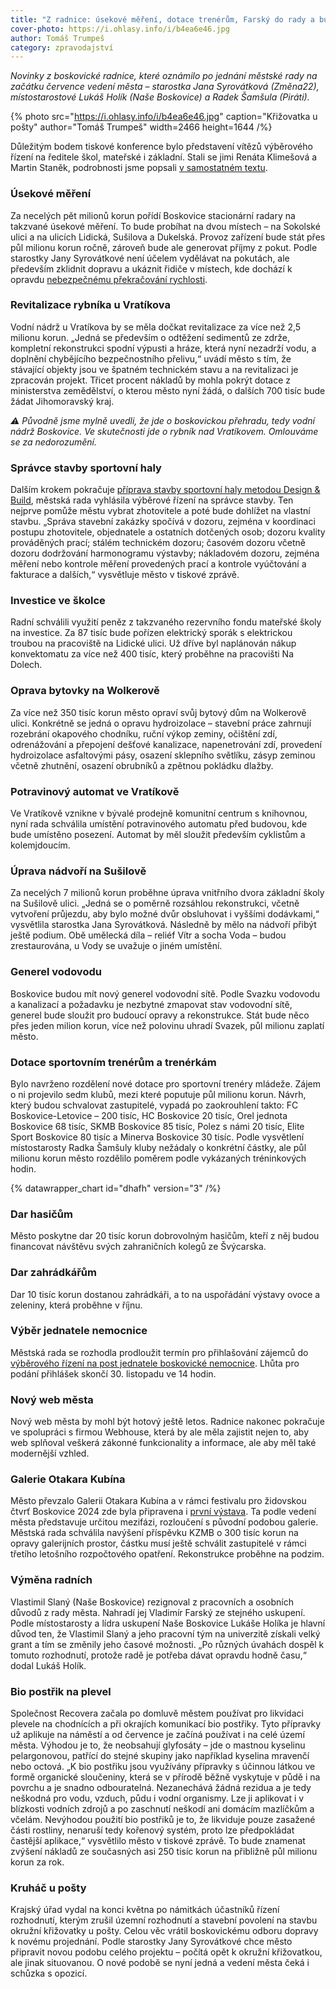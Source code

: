 ```yaml
---
title: "Z radnice: úsekové měření, dotace trenérům, Farský do rady a budoucnost kruháče u pošty"
cover-photo: https://i.ohlasy.info/i/b4ea6e46.jpg
author: Tomáš Trumpeš
category: zpravodajství
---
```


*Novinky z boskovické radnice, které oznámilo po jednání městské rady na začátku července vedení města – starostka Jana Syrovátková (Změna22), místostarostové Lukáš Holík (Naše Boskovice) a Radek Šamšula (Piráti).*

{% photo src="https://i.ohlasy.info/i/b4ea6e46.jpg" caption="Křižovatka u pošty" author="Tomáš Trumpeš" width=2466 height=1644 /%}

Důležitým bodem tiskové konference bylo představení vítězů výběrového řízení na ředitele škol, mateřské i základní. Stali se jimi Renáta Klimešová a Martin Staněk, podrobnosti jsme popsali [v samostatném textu](https://ohlasy.info/clanky/2024/07/reditele.html).

### Úsekové měření

Za necelých pět milionů korun pořídí Boskovice stacionární radary na takzvané úsekové měření. To bude probíhat na dvou místech – na Sokolské ulici a na ulicích Lidická, Sušilova a Dukelská. Provoz zařízení bude stát přes půl milionu korun ročně, zároveň bude ale generovat příjmy z pokut. Podle starostky Jany Syrovátkové není účelem vydělávat na pokutách, ale především zklidnit dopravu a ukáznit řidiče v místech, kde dochází k opravdu [nebezpečnému překračování rychlosti](https://ohlasy.info/clanky/2023/09/doprava-pokuty.html).

### Revitalizace rybníka u Vratíkova

Vodní nádrž u Vratíkova by se měla dočkat revitalizace za více než 2,5 milionu korun. „Jedná se především o odtěžení sedimentů ze zdrže, kompletní rekonstrukci spodní výpusti a hráze, která nyní nezadrží vodu, a doplnění chybějícího bezpečnostního přelivu,“ uvádí město s tím, že stávající objekty jsou ve špatném technickém stavu a na revitalizaci je zpracován projekt. Třicet procent nákladů by mohla pokrýt dotace z ministerstva zemědělství, o kterou město nyní žádá, o dalších 700 tisíc bude žádat Jihomoravský kraj.

*⚠️ Původně jsme mylně uvedli, že jde o boskovickou přehradu, tedy vodní nádrž Boskovice. Ve skutečnosti jde o rybník nad Vratíkovem. Omlouváme se za nedorozumění.*

### Správce stavby sportovní haly

Dalším krokem pokračuje [příprava stavby sportovní haly metodou Design & Build](https://ohlasy.info/clanky/2024/05/sportovni-hala.html), městská rada vyhlásila výběrové řízení na správce stavby. Ten nejprve pomůže městu vybrat zhotovitele a poté bude dohlížet na vlastní stavbu. „Správa stavební zakázky spočívá v dozoru, zejména v koordinaci postupu zhotovitele, objednatele a ostatních dotčených osob; dozoru kvality prováděných prací; stálém technickém dozoru; časovém dozoru včetně dozoru dodržování harmonogramu výstavby; nákladovém dozoru, zejména měření nebo kontrole měření provedených prací a kontrole vyúčtování a fakturace a dalších,“ vysvětluje město v tiskové zprávě.

### Investice ve školce

Radní schválili využití peněz z takzvaného rezervního fondu mateřské školy na investice. Za 87 tisíc bude pořízen elektrický sporák s elektrickou troubou na pracoviště na Lidické ulici. Už dříve byl naplánován nákup konvektomatu za více než 400 tisíc, který proběhne na pracovišti Na Dolech.

### Oprava bytovky na Wolkerově

Za více než 350 tisíc korun město opraví svůj bytový dům na Wolkerově ulici. Konkrétně se jedná o opravu hydroizolace – stavební práce zahrnují rozebrání okapového chodníku, ruční výkop zeminy, očištění zdí, odrenážování a přepojení dešťové kanalizace, napenetrování zdí, provedení hydroizolace asfaltovými pásy, osazení sklepního světlíku, zásyp zeminou včetně zhutnění, osazení obrubníků a zpětnou pokládku dlažby.

### Potravinový automat ve Vratíkově

Ve Vratíkově vznikne v bývalé prodejně komunitní centrum s knihovnou, nyní rada schválila umístění potravinového automatu před budovou, kde bude umístěno posezení. Automat by měl sloužit především cyklistům a kolemjdoucím.

### Úprava nádvoří na Sušilově

Za necelých 7 milionů korun proběhne úprava vnitřního dvora základní školy na Sušilově ulici. „Jedná se o poměrně rozsáhlou rekonstrukci, včetně vytvoření průjezdu, aby bylo možné dvůr obsluhovat i vyššími dodávkami,“ vysvětlila starostka Jana Syrovátková. Následně by mělo na nádvoří přibýt ještě podium. Obě umělecká díla – reliéf Vítr a socha Voda – budou zrestaurována, u Vody se uvažuje o jiném umístění.

### Generel vodovodu

Boskovice budou mít nový generel vodovodní sítě. Podle Svazku vodovodu a kanalizací a požadavku je nezbytné zmapovat stav vodovodní sítě, generel bude sloužit pro budoucí opravy a rekonstrukce. Stát bude něco přes jeden milion korun, více než polovinu uhradí Svazek, půl milionu zaplatí město.

### Dotace sportovním trenérům a trenérkám

Bylo navrženo rozdělení nové dotace pro sportovní trenéry mládeže. Zájem o ni projevilo sedm klubů, mezi které poputuje půl milionu korun. Návrh, který budou schvalovat zastupitelé, vypadá po zaokrouhlení takto: FC Boskovice-Letovice – 200 tisíc, HC Boskovice 20 tisíc, Orel jednota Boskovice 68 tisíc, SKMB Boskovice 85 tisíc, Polez s námi 20 tisíc, Elite Sport Boskovice 80 tisíc a Minerva Boskovice 30 tisíc. Podle vysvětlení místostarosty Radka Šamšuly kluby nežádaly o konkrétní částky, ale půl milionu korun město rozdělilo poměrem podle vykázaných tréninkových hodin.

{% datawrapper_chart id="dhafh" version="3" /%}

### Dar hasičům

Město poskytne dar 20 tisíc korun dobrovolným hasičům, kteří z něj budou financovat návštěvu svých zahraničních kolegů ze Švýcarska.

### Dar zahrádkářům

Dar 10 tisíc korun dostanou zahrádkáři, a to na uspořádání výstavy ovoce a zeleniny, která proběhne v říjnu.

### Výběr jednatele nemocnice

Městská rada se rozhodla prodloužit termín pro přihlašování zájemců do [výběrového řízení na post jednatele boskovické nemocnice](https://ohlasy.info/clanky/2024/03/docasny-jednatel.html). Lhůta pro podání přihlášek skončí 30. listopadu ve 14 hodin.

### Nový web města

Nový web města by mohl být hotový ještě letos. Radnice nakonec pokračuje ve spolupráci s firmou Webhouse, která by ale měla zajistit nejen to, aby web splňoval veškerá zákonné funkcionality a informace, ale aby měl také modernější vzhled.

### Galerie Otakara Kubína

Město převzalo Galerii Otakara Kubína a v rámci festivalu pro židovskou čtvrť Boskovice 2024 zde byla připravena i [první výstava](https://ohlasy.info/clanky/2024/07/kultura.html). Ta podle vedení města představuje určitou mezifázi, rozloučení s původní podobou galerie. Městská rada schválila navýšení příspěvku KZMB o 300 tisíc korun na opravy galerijních prostor, částku musí ještě schválit zastupitelé v rámci třetího letošního rozpočtového opatření. Rekonstrukce proběhne na podzim.

### Výměna radních

Vlastimil Slaný (Naše Boskovice) rezignoval z pracovních a osobních důvodů z rady města. Nahradí jej Vladimír Farský ze stejného uskupení. Podle místostarosty a lídra uskupení Naše Boskovice Lukáše Holíka je hlavní důvod ten, že Vlastimil Slaný a jeho pracovní tým na univerzitě získali velký grant a tím se změnily jeho časové možnosti. „Po různých úvahách dospěl k tomuto rozhodnutí, protože radě je potřeba dávat opravdu hodně času,“ dodal Lukáš Holík.

### Bio postřik na plevel

Společnost Recovera začala po domluvě městem používat pro likvidaci plevele na chodnících a při okrajích komunikací bio postřiky. Tyto přípravky už aplikuje na náměstí a od července je začíná používat i na celé území města. Výhodou je to, že neobsahují glyfosáty – jde o mastnou kyselinu pelargonovou, patřící do stejné skupiny jako například kyselina mravenčí nebo octová. „K bio postřiku jsou využívány přípravky s účinnou látkou ve formě organické sloučeniny, která se v přírodě běžně vyskytuje v půdě i na povrchu a je snadno odbouratelná. Nezanechává žádná rezidua a je tedy neškodná pro vodu, vzduch, půdu i vodní organismy. Lze ji aplikovat i v blízkosti vodních zdrojů a po zaschnutí neškodí ani domácím mazlíčkům a včelám. Nevýhodou použití bio postřiků je to, že likviduje pouze zasažené části rostliny, nenaruší tedy kořenový systém, proto lze předpokládat častější aplikace,“ vysvětlilo město v tiskové zprávě. To bude znamenat zvýšení nákladů ze současných asi 250 tisíc korun na přibližně půl milionu korun za rok.

### Kruháč u pošty

Krajský úřad vydal na konci května po námitkách účastníků řízení rozhodnutí, kterým zrušil územní rozhodnutí a stavební povolení na stavbu okružní křižovatky u pošty. Celou věc vrátil boskovickému odboru dopravy k novému projednání. Podle starostky Jany Syrovátkové chce město připravit novou podobu celého projektu – počítá opět k okružní křižovatkou, ale jinak situovanou. O nové podobě se nyní jedná a vedení města čeká i schůzka s opozicí.
